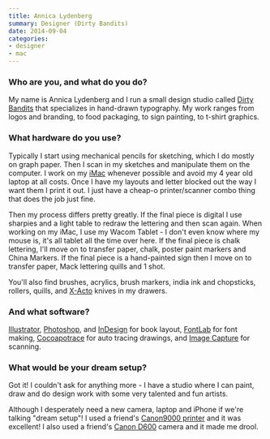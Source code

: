 ```yaml
---
title: Annica Lydenberg
summary: Designer (Dirty Bandits)
date: 2014-09-04
categories:
- designer
- mac
---
```


### Who are you, and what do you do?

My name is Annica Lydenberg and I run a small design studio called [Dirty Bandits](http://dirtybandits.com/ "Annica's design studio.") that specializes in hand-drawn typography. My work ranges from logos and branding, to food packaging, to sign painting, to t-shirt graphics.

### What hardware do you use?

Typically I start using mechanical pencils for sketching, which I do mostly on graph paper. Then I scan in my sketches and manipulate them on the computer. I work on my [iMac][] whenever possible and avoid my 4 year old laptop at all costs. Once I have my layouts and letter blocked out the way I want them I print it out. I just have a cheap-o printer/scanner combo thing that does the job just fine. 

Then my process differs pretty greatly. If the final piece is digital I use sharpies and a light table to redraw the lettering and then scan again. When working on my iMac, I use my Wacom Tablet - I don't even know where my mouse is, it's all tablet all the time over here. If the final piece is chalk lettering, I'll move on to transfer paper, chalk, poster paint markers and China Markers. If the final piece is a hand-painted sign then I move on to transfer paper, Mack lettering quills and 1 shot.

You'll also find brushes, acrylics, brush markers, india ink and chopsticks, rollers, quills, and [X-Acto][] knives in my drawers.

### And what software?

[Illustrator][], [Photoshop][], and [InDesign][] for book layout, [FontLab][fontlab-studio] for font making, [Cocoapotrace][] for auto tracing drawings, and [Image Capture][image-capture] for scanning.

### What would be your dream setup?

Got it! I couldn't ask for anything more - I have a studio where I can paint, draw and do design work with some very talented and fun artists. 

Although I desperately need a new camera, laptop and iPhone if we're talking "dream setup"! I used a friend's [Canon9000 printer][canoscan-9000f] and it was excellent! I also used a friend's [Canon D600][eos-rebel-t3i] camera and it made me drool.

[canoscan-9000f]: http://web.archive.org/web/20220720010948/https://www.usa.canon.com/cusa/consumer/products/scanners/film_negative_scanners/canoscan_9000f "A film and negatives scanner."
[cocoapotrace]: https://info-geocities.yahoo.co.jp:443/applescriptdepot/iWeb/AppleScriptDepot/Cocoapotrace.html "A Mac frontend software the potrace raster to vector software."
[eos-rebel-t3i]: https://en.wikipedia.org/wiki/Canon_EOS_600D "An 18 megapixel DSLR."
[fontlab-studio]: http://web.archive.org/web/20191206011251/https://www.fontlab.com/font-editor/fontlab-studio/ "Font creation software."
[illustrator]: https://www.adobe.com/products/illustrator.html "A vector graphics editor."
[imac]: https://www.apple.com/imac-24/ "An all-in-one computer."
[image-capture]: https://en.wikipedia.org/wiki/Image_Capture "Software included with Mac OS X for capturing images from cameras and scanners."
[indesign]: https://www.adobe.com/products/indesign.html "A desktop/web publishing application."
[photoshop]: https://www.adobe.com/products/photoshop.html "A bitmap image editor."
[x-acto]: https://en.wikipedia.org/wiki/X-Acto "A knife."
